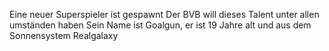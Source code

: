 Eine neuer Superspieler ist gespawnt
Der BVB will dieses Talent unter allen umständen haben
Sein Name ist Goalgun, er ist 19 Jahre alt und aus dem Sonnensystem Realgalaxy


